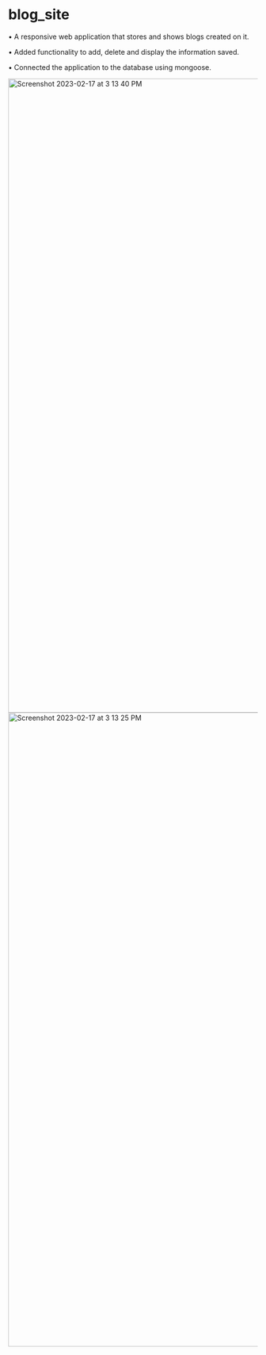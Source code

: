 # blog_site
• A responsive web application that stores and shows blogs created on it.

• Added functionality to add, delete and display the information saved.

• Connected the application to the database using mongoose.

<img width="1278" alt="Screenshot 2023-02-17 at 3 13 40 PM" src="https://user-images.githubusercontent.com/71916425/219609915-2cfb4d68-f254-4199-9e99-fce802cb2fb8.png">
<img width="1278" alt="Screenshot 2023-02-17 at 3 13 25 PM" src="https://user-images.githubusercontent.com/71916425/219609944-c23b156d-2faa-440a-982e-f613812ea0fb.png">
